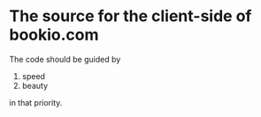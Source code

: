 <h1>The source for the client-side of bookio.com</h1>

The code should be guided by

1) speed 
2) beauty

in that priority.




